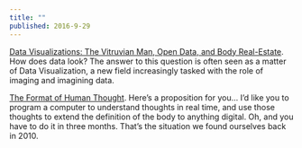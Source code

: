 ```yaml
---
title: ""
published: 2016-9-29
---
```


<a href="http://blog.castac.org/2016/06/data-viz/" target="_blank">Data Visualizations: The Vitruvian Man, Open Data, and Body Real-Estate</a>. How does data look?  The answer to this question is often seen as a matter of Data Visualization, a new field increasingly tasked with the role of imaging and imagining data.


<a href="http://blog.traintracks.io/the-format-of-human-thought/" target="_blank">The Format of Human Thought</a>. Here’s a proposition for you… I’d like you to program a computer to understand thoughts in real time, and use those thoughts to extend the definition of the body to anything digital. Oh, and you have to do it in three months.  That’s the situation we found ourselves back in 2010.



